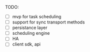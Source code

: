 TODO:

- [ ] mvp for task scheduling
- [ ] support for sync transport methods
- [ ] persistance layer
- [ ] scheduling engine
- [ ] HA
- [ ] client sdk, api